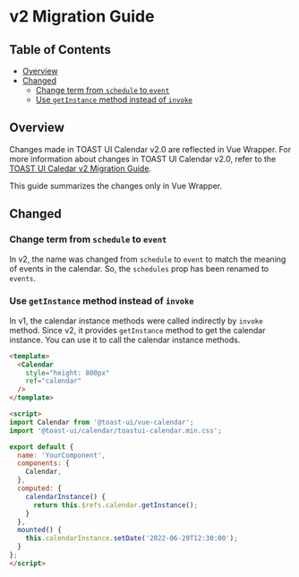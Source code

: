 # v2 Migration Guide

## Table of Contents

- [Overview](#overview)
- [Changed](#changed)
  - [Change term from `schedule` to `event`](#change-term-from-schedule-to-event)
  - [Use `getInstance` method instead of `invoke`](#use-getinstance-method-instead-of-invoke)

## Overview

Changes made in TOAST UI Calendar v2.0 are reflected in Vue Wrapper. For more information about changes in TOAST UI Calendar v2.0, refer to the [TOAST UI Caledar v2 Migration Guide](/docs/en/guide/migration-guide-v2.md).

This guide summarizes the changes only in Vue Wrapper.

## Changed

### Change term from `schedule` to `event`

In v2, the name was changed from `schedule` to `event` to match the meaning of events in the calendar. So, the `schedules` prop has been renamed to `events`.

### Use `getInstance` method instead of `invoke`

In v1, the calendar instance methods were called indirectly by `invoke` method. Since v2, it provides `getInstance` method to get the calendar instance. You can use it to call the calendar instance methods.

```html
<template>
  <Calendar
    style="height: 800px"
    ref="calendar"
  />
</template>

<script>
import Calendar from '@toast-ui/vue-calendar';
import '@toast-ui/calendar/toastui-calendar.min.css';

export default {
  name: 'YourComponent',
  components: {
    Calendar,
  },
  computed: {
    calendarInstance() {
      return this.$refs.calendar.getInstance();
    }
  },
  mounted() {
    this.calendarInstance.setDate('2022-06-29T12:30:00');
  }
};
</script>
```